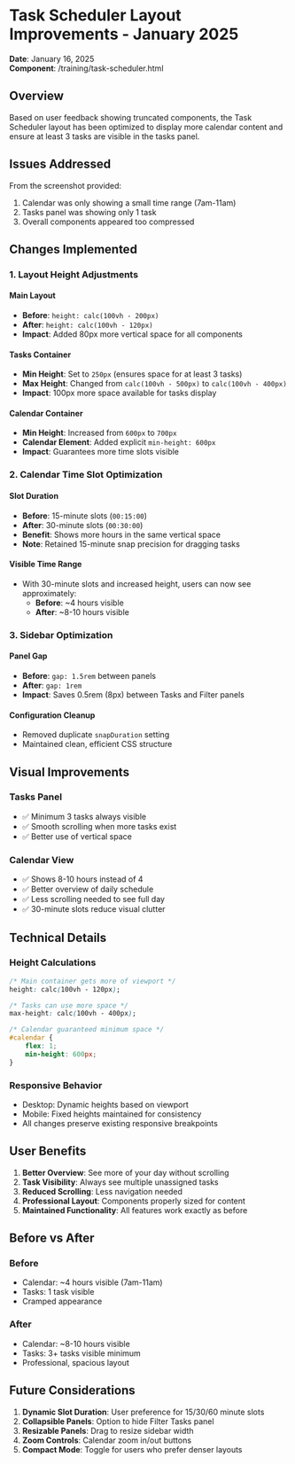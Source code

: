 # Task Scheduler Layout Improvements - January 2025

**Date**: January 16, 2025  
**Component**: /training/task-scheduler.html

## Overview

Based on user feedback showing truncated components, the Task Scheduler layout has been optimized to display more calendar content and ensure at least 3 tasks are visible in the tasks panel.

## Issues Addressed

From the screenshot provided:
1. Calendar was only showing a small time range (7am-11am)
2. Tasks panel was showing only 1 task
3. Overall components appeared too compressed

## Changes Implemented

### 1. Layout Height Adjustments

#### Main Layout
- **Before**: `height: calc(100vh - 200px)`
- **After**: `height: calc(100vh - 120px)`
- **Impact**: Added 80px more vertical space for all components

#### Tasks Container
- **Min Height**: Set to `250px` (ensures space for at least 3 tasks)
- **Max Height**: Changed from `calc(100vh - 500px)` to `calc(100vh - 400px)`
- **Impact**: 100px more space available for tasks display

#### Calendar Container
- **Min Height**: Increased from `600px` to `700px`
- **Calendar Element**: Added explicit `min-height: 600px`
- **Impact**: Guarantees more time slots visible

### 2. Calendar Time Slot Optimization

#### Slot Duration
- **Before**: 15-minute slots (`00:15:00`)
- **After**: 30-minute slots (`00:30:00`)
- **Benefit**: Shows more hours in the same vertical space
- **Note**: Retained 15-minute snap precision for dragging tasks

#### Visible Time Range
- With 30-minute slots and increased height, users can now see approximately:
  - **Before**: ~4 hours visible
  - **After**: ~8-10 hours visible

### 3. Sidebar Optimization

#### Panel Gap
- **Before**: `gap: 1.5rem` between panels
- **After**: `gap: 1rem`
- **Impact**: Saves 0.5rem (8px) between Tasks and Filter panels

#### Configuration Cleanup
- Removed duplicate `snapDuration` setting
- Maintained clean, efficient CSS structure

## Visual Improvements

### Tasks Panel
- ✅ Minimum 3 tasks always visible
- ✅ Smooth scrolling when more tasks exist
- ✅ Better use of vertical space

### Calendar View
- ✅ Shows 8-10 hours instead of 4
- ✅ Better overview of daily schedule
- ✅ Less scrolling needed to see full day
- ✅ 30-minute slots reduce visual clutter

## Technical Details

### Height Calculations
```css
/* Main container gets more of viewport */
height: calc(100vh - 120px);

/* Tasks can use more space */
max-height: calc(100vh - 400px);

/* Calendar guaranteed minimum space */
#calendar {
    flex: 1;
    min-height: 600px;
}
```

### Responsive Behavior
- Desktop: Dynamic heights based on viewport
- Mobile: Fixed heights maintained for consistency
- All changes preserve existing responsive breakpoints

## User Benefits

1. **Better Overview**: See more of your day without scrolling
2. **Task Visibility**: Always see multiple unassigned tasks
3. **Reduced Scrolling**: Less navigation needed
4. **Professional Layout**: Components properly sized for content
5. **Maintained Functionality**: All features work exactly as before

## Before vs After

### Before
- Calendar: ~4 hours visible (7am-11am)
- Tasks: 1 task visible
- Cramped appearance

### After
- Calendar: ~8-10 hours visible
- Tasks: 3+ tasks visible minimum
- Professional, spacious layout

## Future Considerations

1. **Dynamic Slot Duration**: User preference for 15/30/60 minute slots
2. **Collapsible Panels**: Option to hide Filter Tasks panel
3. **Resizable Panels**: Drag to resize sidebar width
4. **Zoom Controls**: Calendar zoom in/out buttons
5. **Compact Mode**: Toggle for users who prefer denser layouts
